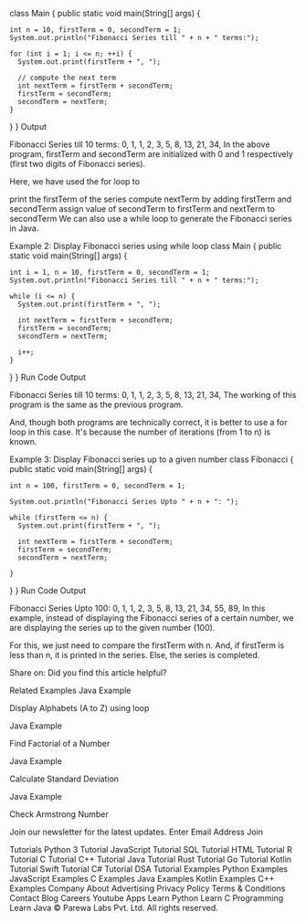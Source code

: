 class Main {
  public static void main(String[] args) {

    int n = 10, firstTerm = 0, secondTerm = 1;
    System.out.println("Fibonacci Series till " + n + " terms:");

    for (int i = 1; i <= n; ++i) {
      System.out.print(firstTerm + ", ");

      // compute the next term
      int nextTerm = firstTerm + secondTerm;
      firstTerm = secondTerm;
      secondTerm = nextTerm;
    }
  }
}
Output

Fibonacci Series till 10 terms:
0, 1, 1, 2, 3, 5, 8, 13, 21, 34,
In the above program, firstTerm and secondTerm are initialized with 0 and 1 respectively (first two digits of Fibonacci series).

Here, we have used the for loop to

print the firstTerm of the series
compute nextTerm by adding firstTerm and secondTerm
assign value of secondTerm to firstTerm and nextTerm to secondTerm
We can also use a while loop to generate the Fibonacci series in Java.

Example 2: Display Fibonacci series using while loop
class Main {
  public static void main(String[] args) {

    int i = 1, n = 10, firstTerm = 0, secondTerm = 1;
    System.out.println("Fibonacci Series till " + n + " terms:");

    while (i <= n) {
      System.out.print(firstTerm + ", ");

      int nextTerm = firstTerm + secondTerm;
      firstTerm = secondTerm;
      secondTerm = nextTerm;

      i++;
    }
  }
}
Run Code
Output

Fibonacci Series till 10 terms:
0, 1, 1, 2, 3, 5, 8, 13, 21, 34,
The working of this program is the same as the previous program.

And, though both programs are technically correct, it is better to use a for loop in this case. It's because the number of iterations (from 1 to n) is known.

Example 3: Display Fibonacci series up to a given number
class Fibonacci {
  public static void main(String[] args) {

    int n = 100, firstTerm = 0, secondTerm = 1;
        
    System.out.println("Fibonacci Series Upto " + n + ": ");
    
    while (firstTerm <= n) {
      System.out.print(firstTerm + ", ");

      int nextTerm = firstTerm + secondTerm;
      firstTerm = secondTerm;
      secondTerm = nextTerm;

    }
  }
}
Run Code
Output

Fibonacci Series Upto 100:
0, 1, 1, 2, 3, 5, 8, 13, 21, 34, 55, 89, 
In this example, instead of displaying the Fibonacci series of a certain number, we are displaying the series up to the given number (100).

For this, we just need to compare the firstTerm with n. And, if firstTerm is less than n, it is printed in the series. Else, the series is completed.

Share on:
Did you find this article helpful?

Related Examples
Java Example

Display Alphabets (A to Z) using loop

Java Example

Find Factorial of a Number

Java Example

Calculate Standard Deviation

Java Example

Check Armstrong Number


Join our newsletter for the latest updates.
Enter Email Address
Join


Tutorials
Python 3 Tutorial
JavaScript Tutorial
SQL Tutorial
HTML Tutorial
R Tutorial
C Tutorial
C++ Tutorial
Java Tutorial
Rust Tutorial
Go Tutorial
Kotlin Tutorial
Swift Tutorial
C# Tutorial
DSA Tutorial
Examples
Python Examples
JavaScript Examples
C Examples
Java Examples
Kotlin Examples
C++ Examples
Company
About
Advertising
Privacy Policy
Terms & Conditions
Contact
Blog
Careers
Youtube
Apps
Learn Python
Learn C Programming
Learn Java
© Parewa Labs Pvt. Ltd. All rights reserved.

   
